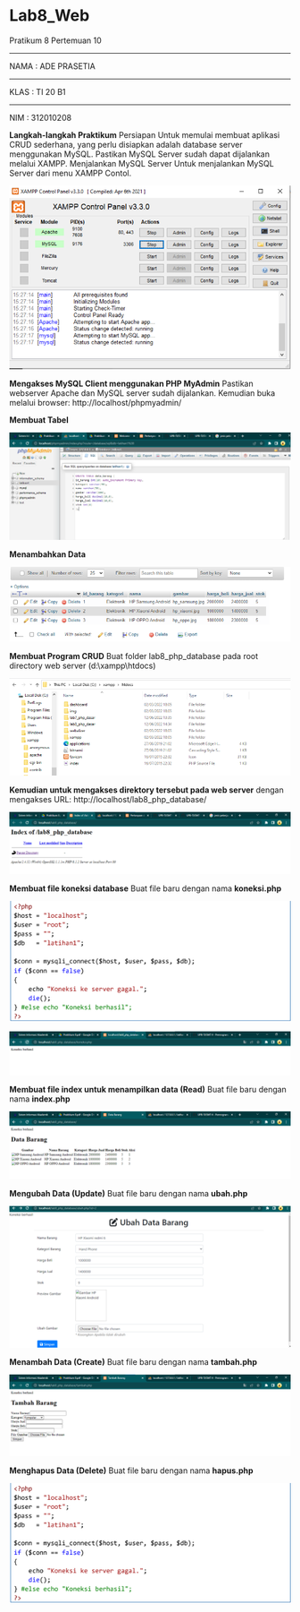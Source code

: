 # Lab8_Web
Pratikum 8 Pertemuan 10


<hr>

NAMA    : ADE PRASETIA

<hr>
KLAS    : TI 20 B1

<hr>
NIM     : 312010208


**Langkah-langkah Praktikum**
Persiapan
Untuk memulai membuat aplikasi CRUD sederhana, yang perlu disiapkan adalah
database server menggunakan MySQL. Pastikan MySQL Server sudah dapat dijalankan
melalui XAMPP.
Menjalankan MySQL Server
Untuk menjalankan MySQL Server dari menu XAMPP Contol.

![menambahkan file baru](gambar/file10.png)


**Mengakses MySQL Client menggunakan PHP MyAdmin**
Pastikan webserver Apache dan MySQL server sudah dijalankan. Kemudian buka
melalui browser: http://localhost/phpmyadmin/

**Membuat Tabel**

![menambahkan file baru](gambar/file1.png)

**Menambahkan Data**

![menambahkan file baru](gambar/file2.png)

**Membuat Program CRUD**
Buat folder lab8_php_database pada root directory web server (d:\xampp\htdocs)

![menambahkan file baru](gambar/file3.png)

**Kemudian untuk mengakses direktory tersebut pada web server** dengan mengakses URL:
http://localhost/lab8_php_database/

![menambahkan file baru](gambar/file4.png)

**Membuat file koneksi database**
Buat file baru dengan nama **koneksi.php**

![menambahkan file baru](gambar/file11.png)

![menambahkan file baru](gambar/file5.png)

**Membuat file index untuk menampilkan data (Read)**
Buat file baru dengan nama **index.php**

![menambahkan file baru](gambar/file6.png)

**Mengubah Data (Update)**
Buat file baru dengan nama **ubah.php**

![menambahkan file baru](gambar/file8.png)





**Menambah Data (Create)**
Buat file baru dengan nama **tambah.php**

![menambahkan file baru](gambar/fille7.png)

**Menghapus Data (Delete)**
Buat file baru dengan nama **hapus.php**

![menambahkan file baru](gambar/file11.png)






















